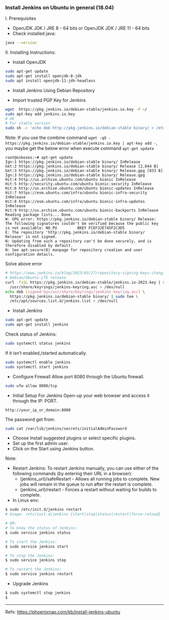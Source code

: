 ### Install Jenkins on Ubuntu in general (18.04) 
I. Prerequisites
* OpenJDK JDK / JRE 8 - 64 bits or OpenJDK JDK / JRE 11 - 64 bits
* Check installed java:
```bash
java --version
```
II. Installing Instructions: 
* Install OpenJDK
```bash
sudo apt-get update
sudo apt-get install openjdk-8-jdk
sudo apt install openjdk-11-jdk-headless
```
* Install Jenkins Using Debian Repository
- Import trusted PGP Key for Jenkins
```bash
wget  https://pkg.jenkins.io/debian-stable/jenkins.io.key -P ~/
sudo apt-key add jenkins.io.key
# OK
# For stable version
sudo sh -c 'echo deb http://pkg.jenkins.io/debian-stable binary/ > /etc/apt/sources.list.d/jenkins.list'
```
Note: If you use the combine command `wget -qO - https://pkg.jenkins.io/debian-stable/jenkins.io.key | apt-key add -`, 
you maybe get the below error when execute command `apt-get update` 
```
root@osboxes:~# apt-get update
Ign:1 https://pkg.jenkins.io/debian-stable binary/ InRelease
Get:2 https://pkg.jenkins.io/debian-stable binary/ Release [2,044 B]
Get:3 https://pkg.jenkins.io/debian-stable binary/ Release.gpg [833 B]
Ign:3 https://pkg.jenkins.io/debian-stable binary/ Release.gpg
Hit:4 http://us.archive.ubuntu.com/ubuntu bionic InRelease
Hit:5 http://security.ubuntu.com/ubuntu bionic-security InRelease
Hit:6 http://us.archive.ubuntu.com/ubuntu bionic-updates InRelease
Hit:7 https://esm.ubuntu.com/infra/ubuntu bionic-infra-security InRelease
Hit:8 https://esm.ubuntu.com/infra/ubuntu bionic-infra-updates InRelease
Hit:9 http://us.archive.ubuntu.com/ubuntu bionic-backports InRelease
Reading package lists... Done
W: GPG error: https://pkg.jenkins.io/debian-stable binary/ Release: The following signatures couldn't be verified because the public key is not available: NO_PU         BKEY FCEF32E745F2C3D5
E: The repository 'http://pkg.jenkins.io/debian-stable binary/ Release' is not signed.
N: Updating from such a repository can't be done securely, and is therefore disabled by default.
N: See apt-secure(8) manpage for repository creation and user configuration details.
```
Solve above error
```bash
# https://www.jenkins.io/blog/2023/03/27/repository-signing-keys-changing/
# Debian/Ubuntu LTS release
curl -fsSL https://pkg.jenkins.io/debian-stable/jenkins.io-2023.key | sudo tee \
  /usr/share/keyrings/jenkins-keyring.asc > /dev/null
echo deb [signed-by=/usr/share/keyrings/jenkins-keyring.asc] \
  https://pkg.jenkins.io/debian-stable binary/ | sudo tee \
  /etc/apt/sources.list.d/jenkins.list > /dev/null
```
* Install Jenkins
```bash
sudo apt-get update
sudo apt-get install jenkins
```
Check status of Jenkins:
```bash
sudo systemctl status jenkins
```
If it isn’t enabled,/started automatically.
```bash
sudo systemctl enable jenkins
sudo systemctl start jenkins
```
* Configure Firewall
Allow port 8080 through the Ubuntu firewall.
```bash
sudo ufw allow 8080/tcp
```
* Initial Setup For Jenkins
Open-up your web browser and access it through the IP: PORT.
```
http://your_ip_or_domain:8080
```
The password get from:
```bash
sudo cat /var/lib/jenkins/secrets/initialAdminPassword
```
- Choose Install suggested plugins or select specific plugins. 
- Set up the first admin user.
- Click on the Start using Jenkins button.

Note:
- Restart Jenkins: To restart Jenkins manually, you can use either of the following commands (by entering their URL in a browser):
  - (jenkins_url)/safeRestart - Allows all running jobs to complete. New jobs will remain in the queue to run after the restart is complete.
  - (jenkins_url)/restart - Forces a restart without waiting for builds to complete.
- In Linux env:
```bash
$ sudo /etc/init.d/jenkins restart
# Usage: /etc/init.d/jenkins {start|stop|status|restart|force-reload}

# OR:
# To know the status of Jenkins:
$ sudo service jenkins status

# To start the Jenkins:
$ sudo service jenkins start

# To stop the Jenkins:
$ sudo service jenkins stop

# To restart the Jenkins:
$ sudo service jenkins restart
```
- Upgrade Jenkins
```bash
$ sudo systemctl stop jenkins
$ 
```
---
Refs: https://phoenixnap.com/kb/install-jenkins-ubuntu















